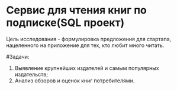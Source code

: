 # Сервис для чтения книг по подписке(SQL проект)
Цель исследования - формулировка предложения для стартапа, нацеленного на приложение для тех, кто любит много читать.

#Задачи:
1. Выявление крупнейших издателей и самым популярных издательств;
2. Анализ обзоров и оценок книг потребителями.
